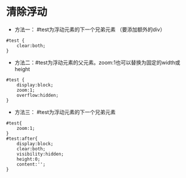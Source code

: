 # 清除浮动

* 方法一： #test为浮动元素的下一个兄弟元素 （要添加额外的div）

```
#test { 
    clear:both;
}
```

* 方法二：#test为浮动元素的父元素。zoom:1也可以替换为固定的width或height

```
#test {
    display:block;
    zoom:1;
    overflow:hidden;
}
```

* 方法三： #test为浮动元素的下一个兄弟元素

```
#test{ 
    zoom:1;
}
#test:after{ 
    display:block;
    clear:both;
    visibility:hidden;
    height:0;
    content:'';
}
```
